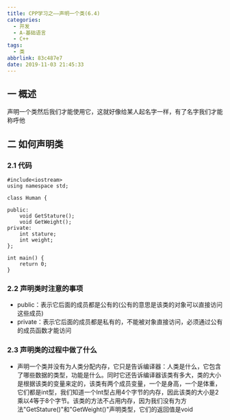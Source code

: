 ```yaml
---
title: CPP学习之——声明一个类(6.4)
categories:
  - 开发
  - A-基础语言
  - C++
tags:
  - 类
abbrlink: 83c487e7
date: 2019-11-03 21:45:33
---
```

## 一 概述

声明一个类然后我们才能使用它，这就好像给某人起名字一样，有了名字我们才能称呼他  

<!--more-->

## 二 如何声明类

### 2.1 代码

```
#include<iostream>
using namespace std;

class Human {

public:
	void GetStature();
	void GetWeight();
private:
	int stature;
	int weight;
};

int main() {
	return 0;
}

```

### 2.2 声明类时注意的事项

* public：表示它后面的成员都是公有的(公有的意思是该类的对象可以直接访问这些成员)
* private：表示它后面的成员都是私有的，不能被对象直接访问，必须通过公有的成员函数才能访问

### 2.3 声明类的过程中做了什么

* 声明一个类并没有为人类分配内存，它只是告诉编译器：人类是什么，它包含了哪些数据的类型，功能是什么。同时它还告诉编译器该类有多大，类的大小是根据该类的变量来定的，该类有两个成员变量，一个是身高，一个是体重，它们都是int型，我们知道一个Int型占用4个字节的内存，因此该类的大小是2乘以4等于8个字节。该类的方法不占用内存，因为我们没有为方法"GetStature()"和"GetWeight()"声明类型，它们的返回值是void
